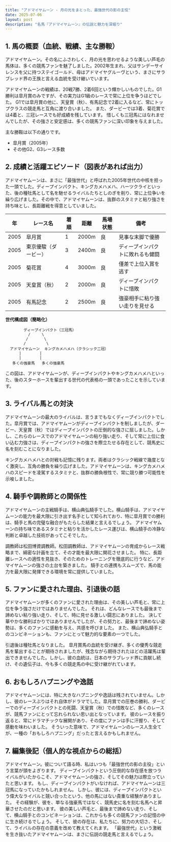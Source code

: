 ```yaml
---
title: "アドマイヤムーン - 月の光をまとった、最強世代の影の主役"
date: 2025-07-06
layout: post
description: "名馬『アドマイヤムーン』の伝説と魅力を深堀り"
---
```


## 1. 馬の概要（血統、戦績、主な勝鞍）

アドマイヤムーン。その名にふさわしく、月の光を思わせるような美しい芦毛の馬体は、多くの競馬ファンを魅了しました。2002年生まれ、父はサンデーサイレンスを父に持つステイゴールド、母はアドマイヤグルーヴという、まさにサラブレッド界の王族と言える血統を受け継いでいます。  

アドマイヤムーンの戦績は、20戦7勝、2着6回という輝かしいものでした。G1勝利は皐月賞のみですが、その実力はG1級のレースで常に上位を争うほどでした。  G1では皐月賞の他に、天皇賞（秋）、有馬記念で2着に入るなど、常にトップクラスの競走馬と互角に渡り合いました。  また、ダービーでは3着、菊花賞では4着と、三冠レースでも好成績を残しています。  惜しくも三冠馬にはなれませんでしたが、その強さと安定感は、多くの競馬ファンに深い印象を与えました。

主な勝鞍は以下の通りです。

* 皐月賞（2005年）
* その他G2、G3レース多数


## 2. 成績と活躍エピソード（図表があれば出力）

アドマイヤムーンは、まさに「最強世代」と呼ばれた2005年世代の中核を担った一頭でした。ディープインパクト、キングカメハメハ、ハーツクライといった、後の種牡馬として名を馳せるライバルたちとしのぎを削り、常に上位争いを繰り広げました。その中で、アドマイヤムーンは、抜群のスタミナと粘り強さを持ち味とし、長距離戦を得意としていました。

| 年 | レース名        | 着順 | 距離 | 馬場状態 | 備考                                    |
|---|-----------------|-----|-----|---------|-----------------------------------------|
| 2005 | 皐月賞          | 1   | 2000m| 良       | 見事な末脚で優勝                           |
| 2005 | 東京優駿（ダービー）| 3   | 2400m| 良       | ディープインパクトに敗れるも健闘            |
| 2005 | 菊花賞          | 4   | 3000m| 良       | 僅差で上位入賞を逃す                       |
| 2005 | 天皇賞（秋）     | 2   | 2000m| 良       | ディープインパクトに惜敗                    |
| 2005 | 有馬記念        | 2   | 2500m| 良       | 強豪相手に粘り強い走りを見せる              |


**世代構成図（簡略化）**

```
        ディープインパクト（三冠馬）
          /     \
         /       \
        /         \
  アドマイヤムーン  キングカメハメハ（クラシック二冠）
      |        |
      |        |
   多くの強豪馬   多くの強豪馬
```

この図は、アドマイヤムーンが、ディープインパクトやキングカメハメハといった、後のスターホースを輩出する世代の代表格の一頭であったことを示しています。


## 3. ライバル馬との対決

アドマイヤムーンの最大のライバルは、言うまでもなくディープインパクトでした。皐月賞では、アドマイヤムーンがディープインパクトを制しましたが、ダービー、天皇賞（秋）ではディープインパクトの圧倒的な強さに屈しました。しかし、これらのレースでのアドマイヤムーンの粘り強い走り、そして常に上位に食い込む力強さは、ディープインパクトの強さを際立たせる存在として、競馬史に名を刻むことになりました。

キングカメハメハとの対戦も記憶に残ります。両者はクラシック戦線で幾度となく激突し、互角の勝負を繰り広げました。アドマイヤムーンは、キングカメハメハのスピードを凌駕するスタミナと、抜群の勝負根性で、常に競り勝つ可能性を示唆しました。


## 4. 騎手や調教師との関係性

アドマイヤムーンの主戦騎手は、横山典弘騎手でした。横山騎手は、アドマイヤムーンの能力を最大限に引き出す名手として知られており、特に皐月賞での勝利は、騎手と馬の完璧な融合がもたらした結果と言えるでしょう。  アドマイヤムーンの持ち味であるスタミナと粘りを活かしたレース運びは、横山騎手の冷静な判断と卓越した技術があってこそでした。

調教師は松田博資調教師。松田調教師は、アドマイヤムーンの育成からレース戦略まで、綿密な計画を立て、その才能を最大限に開花させました。  特に、長距離レースへの適性を見抜き、そのためのトレーニングを徹底的に行うなど、アドマイヤムーンの強さの土台を築きました。  騎手との連携もスムーズで、馬の能力を最大限に発揮できる環境を常に提供していました。


## 5. ファンに愛された理由、引退後の話

アドマイヤムーンが多くのファンに愛された理由は、その美しい芦毛と、常に上位を争う強さだけではありませんでした。  それは、どんなレースでも最後まで諦めない粘り強い走り、そして、時に見せる激しい闘志にありました。  決して華やかな勝利ばかりではありませんでしたが、その努力と、最後まで諦めない姿勢は、多くのファンに感動を与え、共感を呼びました。  また、横山典弘騎手とのコンビネーションも、ファンにとって魅力的な要素の一つでした。

引退後は種牡馬となりました。  皐月賞馬の血統を受け継ぎ、多くの優秀な競走馬を輩出することが期待されましたが、残念ながら期待されたほどの活躍馬は輩出できませんでした。しかし、彼の血統は、日本のサラブレッド界に貢献し続け、その遺伝子は、今も多くの競走馬の中に受け継がれています。


## 6. おもしろハプニングや逸話

アドマイヤムーンには、特に大きなハプニングや逸話は残されていません。しかし、彼のレースぶりはそれ自体がドラマでした。皐月賞での圧巻の勝利、ダービーでのディープインパクトとの死闘、天皇賞（秋）での惜敗など、多くのレースが、競馬ファンにとって忘れられない思い出となっています。  彼のレースを振り返ると、常にドラマチックな展開があり、その度にファンは手に汗握り、そして感動を味わいました。  そういった意味で、アドマイヤムーンのレース人生全てが、一種の「おもしろハプニング」だったと言えるかもしれません。


## 7. 編集後記（個人的な視点からの総括）

アドマイヤムーン。彼について語る時、私はいつも「最強世代の影の主役」という言葉が頭をよぎります。  ディープインパクトという圧倒的な存在感を放つライバルがいたからこそ、アドマイヤムーンの強さ、そしてその魅力は際立っていたと思います。  もし、ディープインパクトがいなければ、アドマイヤムーンは三冠馬になっていたかもしれません。  しかし、彼には、ディープインパクトという偉大なライバルと競い合ったという、他の馬にはない貴重な経験がありました。  その経験が、彼を、単なる強豪馬ではなく、競馬史に名を刻む名馬へと昇華させたのだと思います。  彼の美しい芦毛と、最後まで諦めない走り、そして、横山騎手とのコンビネーションは、これからも多くの競馬ファンの記憶の中に生き続けるでしょう。  そして、彼の存在は、私たちに、努力の大切さ、そして、ライバルの存在の意義を改めて教えてくれます。  「最強世代」という激戦を生き抜いたアドマイヤムーンは、まさに伝説の競走馬と言えるでしょう。
